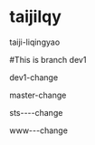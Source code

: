 # taijilqy
taiji-liqingyao 

#This is branch dev1


dev1-change

master-change



sts----change

www---change

